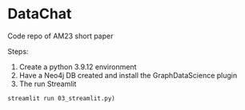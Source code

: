 # DataChat
Code repo of AM23 short paper

Steps:
1. Create a python 3.9.12 environment
2. Have a Neo4j DB created and install the GraphDataScience plugin
3. The run Streamlit 
```shell
streamlit run 03_streamlit.py)
```
